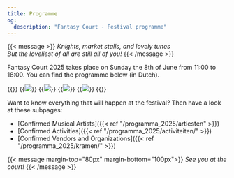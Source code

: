 ```yaml
---
title: Programme
og:
  description: "Fantasy Court - Festival programme"
---
```

{{< message >}}
 _Knights, market stalls, and lovely tunes_  \
_But the loveliest of all are still all of you!_
{{< /message >}}

Fantasy Court 2025 takes place on Sunday the 8th of June from 11:00 to 18:00. You can find the programme below (in Dutch).


{{<gallery class="content-gallery" height="610">}}
  {{<image src="/images/2025/programma/programma1.png" >}}
  {{<image src="/images/2025/programma/programma2.png" >}}
  {{<image src="/images/2025/programma/programma3.png" >}}
  {{<image src="/images/2025/programma/programma4.png" >}}
{{</gallery >}}

Want to know everything that will happen at the festival? Then have a look at these subpages:
* [Confirmed Musical Artists]({{< ref "/programma_2025/artiesten" >}})
* [Confirmed Activities]({{< ref "/programma_2025/activiteiten/" >}})
* [Confirmed Vendors and Organizations]({{< ref "/programma_2025/kramen/" >}})

{{< message margin-top="80px" margin-bottom="100px">}}
_See you at the court!_
{{< /message >}}
